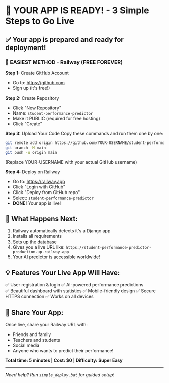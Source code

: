 # 🎯 YOUR APP IS READY! - 3 Simple Steps to Go Live

## ✅ Your app is prepared and ready for deployment!

### 🚀 EASIEST METHOD - Railway (FREE FOREVER)

**Step 1:** Create GitHub Account
- Go to: https://github.com
- Sign up (it's free!)

**Step 2:** Create Repository  
- Click "New Repository"
- Name: `student-performance-predictor`
- Make it PUBLIC (required for free hosting)
- Click "Create"

**Step 3:** Upload Your Code
Copy these commands and run them one by one:

```bash
git remote add origin https://github.com/YOUR-USERNAME/student-performance-predictor.git
git branch -M main  
git push -u origin main
```
(Replace YOUR-USERNAME with your actual GitHub username)

**Step 4:** Deploy on Railway
- Go to: https://railway.app
- Click "Login with GitHub"
- Click "Deploy from GitHub repo"
- Select: `student-performance-predictor`
- **DONE!** Your app is live!

## 🎉 What Happens Next:
1. Railway automatically detects it's a Django app
2. Installs all requirements
3. Sets up the database
4. Gives you a live URL like: `https://student-performance-predictor-production.up.railway.app`
5. Your AI predictor is accessible worldwide!

## 💡 Features Your Live App Will Have:
✅ User registration & login
✅ AI-powered performance predictions  
✅ Beautiful dashboard with statistics
✅ Mobile-friendly design
✅ Secure HTTPS connection
✅ Works on all devices

## 🔗 Share Your App:
Once live, share your Railway URL with:
- Friends and family
- Teachers and students  
- Social media
- Anyone who wants to predict their performance!

**Total time: 5 minutes | Cost: $0 | Difficulty: Super Easy**

---

*Need help? Run `simple_deploy.bat` for guided setup!*
